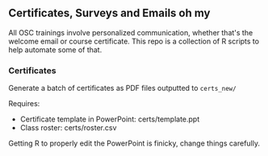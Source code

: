 ## Certificates, Surveys and Emails oh my

All OSC trainings involve personalized communication, whether that's the welcome email or course certificate. This repo is a collection of R scripts to help automate some of that.

### Certificates

Generate a batch of certificates as PDF files outputted to `certs_new/`

Requires: 

* Certificate template in PowerPoint: certs/template.ppt
* Class roster: certs/roster.csv

Getting R to properly edit the PowerPoint is finicky, change things carefully.

